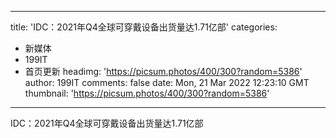 
---
title: 'IDC：2021年Q4全球可穿戴设备出货量达1.71亿部'
categories: 
 - 新媒体
 - 199IT
 - 首页更新
headimg: 'https://picsum.photos/400/300?random=5386'
author: 199IT
comments: false
date: Mon, 21 Mar 2022 12:23:10 GMT
thumbnail: 'https://picsum.photos/400/300?random=5386'
---

<div>   
IDC：2021年Q4全球可穿戴设备出货量达1.71亿部  
</div>
            